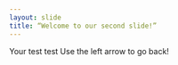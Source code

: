 ```yaml
---
layout: slide
title: “Welcome to our second slide!”
---
```

Your test test
Use the left arrow to go back!
